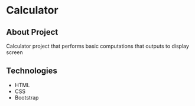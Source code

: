 # Calculator

## About Project
Calculator project that performs basic computations that outputs to display screen

## Technologies
- HTML
- CSS
- Bootstrap
